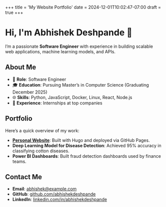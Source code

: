 +++
title = 'My Website Portfolio'
date = 2024-12-01T10:02:47-07:00
draft = true
+++

# Hi, I'm Abhishek Deshpande 👋

I’m a passionate **Software Engineer** with experience in building scalable web applications, machine learning models, and APIs.

## About Me

- 🌟 **Role**: Software Engineer
- 🎓 **Education**: Pursuing Master’s in Computer Science (Graduating December 2025)
- 🌐 **Skills**: Python, JavaScript, Docker, Linux, React, Node.js
- 💼 **Experience**: Internships at top companies

## Portfolio

Here’s a quick overview of my work:

- [**Personal Website**](https://github.com/abhishekdeshpande): Built with Hugo and deployed via GitHub Pages.
- **Deep Learning Model for Disease Detection**: Achieved 95% accuracy in classifying cotton diseases.
- **Power BI Dashboards**: Built fraud detection dashboards used by finance teams.

## Contact Me

- **Email**: [abhishek@example.com](mailto:abhishek@example.com)
- **GitHub**: [github.com/abhishekdeshpande](https://github.com/abhishekdeshpande)
- **LinkedIn**: [linkedin.com/in/abhishekdeshpande](https://linkedin.com/in/abhishekdeshpande)
